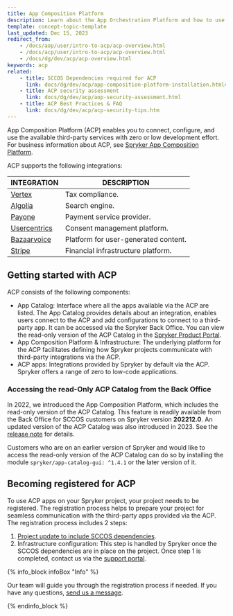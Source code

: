 ```yaml
---
title: App Composition Platform
description: Learn about the App Orchestration Platform and how to use it.
template: concept-topic-template
last_updated: Dec 15, 2023
redirect_from:
    - /docs/aop/user/intro-to-acp/acp-overview.html
    - /docs/acp/user/intro-to-acp/acp-overview.html
    - /docs/dg/dev/acp/acp-overview.html
keywords: acp
related:
    - title: SCCOS Dependencies required for ACP
      link: docs/dg/dev/acp/app-composition-platform-installation.html#getting-sccos-acp-ready
    - title: ACP security assessment
      link: docs/dg/dev/acp/aop-security-assessment.html
    - title: ACP Best Practices & FAQ
      link: docs/dg/dev/acp/acp-security-tips.htm
---
```


App Composition Platform (ACP) enables you to connect, configure, and use the available third-party services with zero or low development effort. For business information about ACP, see [Spryker App Composition Platform](/https://spryker.com/app-composition-platform/#/).

ACP supports the following integrations:

| INTEGRATION | DESCRIPTION |
| - | - |
| [Vertex](https://docs.spryker.com/docs/pbc/all/tax-management/{{page.version}}base-shop/third-party-integrations/vertex/vertex.html) | Tax compliance. |
| [Algolia](/docs/pbc/all/search/{{page.version}}/base-shop/third-party-integrations/algolia/integrate-algolia.html) | Search engine. |
| [Payone](/docs/pbc/all/payment-service-providers/payone/integrate-payone.html) | Payment service provider. |
| [Usercentrics](/docs/pbc/all/usercentrics/integrate-usercentrics.html) | Consent management platform. |
| [Bazaarvoice](/docs/pbc/all/ratings-reviews/{{site.version}}/third-party-integrations/integrate-bazaarvoice.html) | Platform for user-generated content. |
| [Stripe](/docs/pbc/all/payment-service-provider/{{site.version}}/base-shop/third-party-integrations/stripe/stripe.html) |  Financial infrastructure platform. |

## Getting started with ACP

ACP consists of the following components:
* App Catalog: Interface where all the apps available via the ACP are listed. The App Catalog provides details about an integration, enables users connect to the ACP and add configurations to connect to a third-party app. It can be accessed via the Spryker Back Office. You can view the read-only version of the ACP Catalog in the [Spryker Product Portal](https://product.spryker.com/features/acp/acp-catalog/#/catalog).
*  App Composition Platform & Infrastructure: The underlying platform for the ACP facilitates defining how Spryker projects communicate with third-party integrations via the ACP.
*  ACP apps: Integrations provided by Spryker by default via the ACP. Spryker offers a range of zero to low-code applications.

### Accessing the read-Only ACP Catalog from the Back Office

In 2022, we introduced the App Composition Platform, which includes the read-only version of the ACP Catalog. This feature is readily available from the Back Office for SCCOS customers on Spryker version **202212.0**. An updated version of the ACP Catalog was also introduced in 2023. See the [release note](https://docs.spryker.com/docs/scos/user/intro-to-spryker/releases/release-notes/release-notes-{{page.version}}release-notes-202311.0.html#documentation-2) for details.

Customers who are on an earlier version of Spryker and would like to access the read-only version of the ACP Catalog can do so by installing the module `spryker/app-catalog-gui: ^1.4.1` or the later version of it.


## Becoming registered for ACP

To use ACP apps on your Spryker project, your project needs to be registered. The registration process helps to prepare your project for seamless communication with the third-party apps provided via the ACP. The registration process includes 2 steps:
1. [Project update to include SCCOS dependencies](/docs/dg/dev/acp/app-composition-platform-installation.html#getting-sccos-acp-ready).
2. Infrastructure configuration: This step is handled by Spryker once the SCCOS dependencies are in place on the project. Once step 1 is completed, contact us via the [support portal](https://support.spryker.com/s/).

{% info_block infoBox "Info" %}

Our team will guide you through the registration process if needed. If you have any questions, [send us a message](https://support.spryker.com/s/).

{% endinfo_block %}

